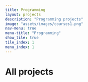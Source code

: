 ```yaml
---
title: Programming
layout: projects
description: "Programming projects"
image: "assets/images/courses1.png"
nav-menu: true
menu-title: "Programming"
show_tile: true
tile_index: 1
menu_index: 1
---
```


<h1>All projects</h1>

